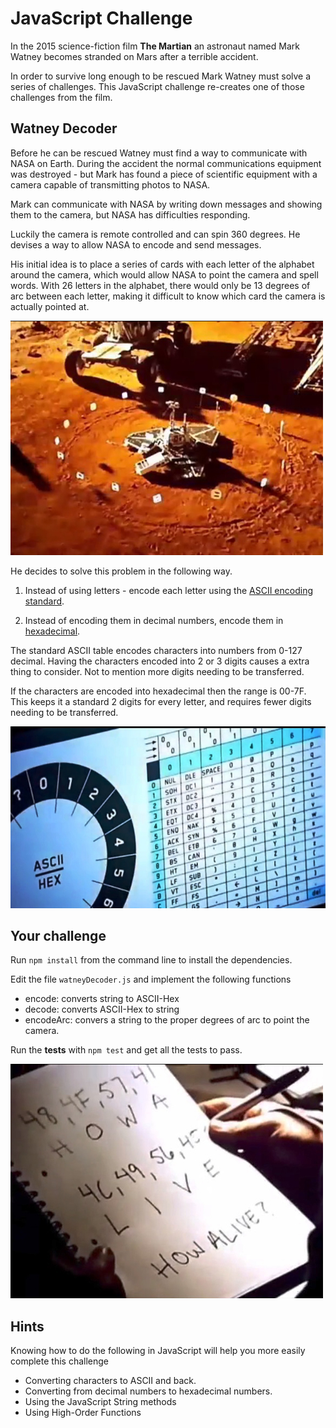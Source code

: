 # JavaScript Challenge

In the 2015 science-fiction film **The Martian** an astronaut named Mark Watney becomes stranded on Mars after a terrible accident.

In order to survive long enough to be rescued Mark Watney must solve a series of challenges.  This JavaScript challenge re-creates one of those challenges from the film.

## Watney Decoder

Before he can be rescued Watney must find a way to communicate with NASA on Earth.  During the accident the normal communications equipment was destroyed - but Mark has found a piece of scientific equipment with a camera capable of transmitting photos to NASA.

Mark can communicate with NASA by writing down messages and showing them to the camera, but NASA has difficulties responding.

Luckily the camera is remote controlled and can spin 360 degrees.  He devises a way to allow NASA to encode and send messages.

His initial idea is to place a series of cards with each letter of the alphabet around the camera, which would allow NASA to point the camera and spell words.  With 26 letters in the alphabet, there would only be 13 degrees of arc between each letter, making it difficult to know which card the camera is actually pointed at.

![circle](./circle.jpg)

He decides to solve this problem in the following way.

1) Instead of using letters - encode each letter using the [ASCII encoding standard](http://www.asciitable.com/).

2) Instead of encoding them in decimal numbers, encode them in [hexadecimal](https://en.wikipedia.org/wiki/Hexadecimal).  

The standard ASCII table encodes characters into numbers from 0-127 decimal.  Having the characters encoded into 2 or 3 digits causes a extra thing to consider.  Not to mention more digits needing to be transferred.  

If the characters are encoded into hexadecimal then the range is 00-7F.  This keeps it a standard 2 digits for every letter, and requires fewer digits needing to be transferred.

![asciihex](./asciihex.jpg)

## Your challenge

Run ```npm install``` from the command line to install the dependencies.

Edit the file `watneyDecoder.js` and implement the following functions

- encode: converts string to ASCII-Hex
- decode: converts ASCII-Hex to string
- encodeArc: convers a string to the proper degrees of arc to point the camera.

Run the **tests** with ```npm test``` and get all the tests to pass.

![decoding](./decoding.jpg)

## Hints

Knowing how to do the following in JavaScript will help you more easily complete this challenge

- Converting characters to ASCII and back.
- Converting from decimal numbers to hexadecimal numbers.
- Using the JavaScript String methods
- Using High-Order Functions